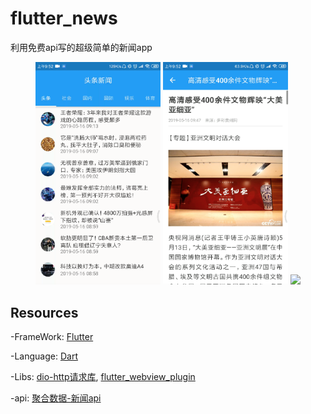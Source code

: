 # flutter_news

利用免费api写的超级简单的新闻app

<p align="center">
  <img src="https://github.com/Lawliet467/simple_flutter_news/blob/master/imgs/1.png" width="200"/>
  <img src="https://github.com/Lawliet467/simple_flutter_news/blob/master/imgs/2.png" width="200"/>
  <img src="https://github.com/Lawliet467/simple_flutter_news/blob/master/imgs/3.png" width="200"/>
</p>

## Resources

-FrameWork: [Flutter](https://flutter.io/)

-Language: [Dart](https://www.dartlang.org/)

-Libs: [dio-http请求库](https://pub.dev/packages/dio), [flutter_webview_plugin](https://pub.dev/packages/flutter_webview_plugin)

-api: [聚合数据-新闻api](https://www.juhe.cn/docs/api/id/235)
